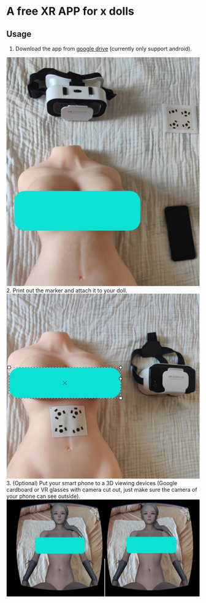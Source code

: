 # A free XR APP for x dolls

## Usage
1. Download the app from [google drive](https://drive.google.com/file/d/1sbT4ZYpqJFfpUwOfbHfPKs3Ge3xDbKDp/view?usp=drive_link) (currently only support android).
<img src="imgs/require.png" alt="drawing"/>
2. Print out the marker and attach it to your doll.
<img src="imgs/prepare.png" alt="drawing"/>
3. (Optional) Put your smart phone to a 3D viewing devices (Google cardboard or VR glasses with camera cut out, just make sure the camera of your phone can see outside).
<img src="imgs/demo.png" alt="drawing"/>
